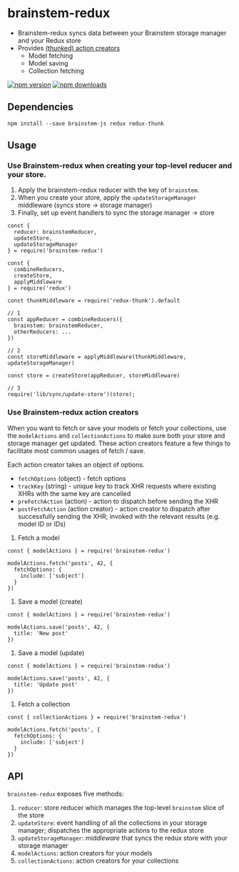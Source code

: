 # brainstem-redux

- Brainstem-redux syncs data between your Brainstem storage manager and your Redux store
- Provides [(thunked) action creators](http://redux.js.org/docs/advanced/AsyncActions.html)
  - Model fetching
  - Model saving
  - Collection fetching

[![npm version](https://img.shields.io/npm/v/brainstem-redux.svg?style=flat-square)](https://www.npmjs.com/package/brainstem-redux)
[![npm downloads](https://img.shields.io/npm/dm/brainstem-redux.svg?style=flat-square)](https://www.npmjs.com/package/brainstem-redux)

## Dependencies

    npm install --save brainstem-js redux redux-thunk

## Usage

### Use Brainstem-redux when creating your top-level reducer and your store. 

1. Apply the brainstem-redux reducer with the key of `brainstem`. 
2. When you create your store, apply the `updateStorageManager` middleware (syncs store -> storage manager)
3. Finally, set up event handlers to sync the storage manager -> store

```
const { 
  reducer: brainstemReducer, 
  updateStore, 
  updateStorageManager 
} = require('brainstem-redux')

const { 
  combineReducers, 
  createStore, 
  applyMiddleware 
} = require('redux')

const thunkMiddleware = require('redux-thunk').default

// 1
const appReducer = combineReducers({ 
  brainstem: brainstemReducer, 
  otherReducers: ...
})

// 2
const storeMiddleware = applyMiddleware(thunkMiddleware, updateStorageManager)

const store = createStore(appReducer, storeMiddleware)

// 3
require('lib/sync/update-store')(store);
```

### Use Brainstem-redux action creators

When you want to fetch or save your models or fetch your collections, use the `modelActions` and `collectionActions` to make sure both your store and storage manager get updated. These action creators feature a few things to facilitate most common usages of fetch / save. 

Each action creator takes an object of options. 

 - `fetchOptions` (object) - fetch options
 - `trackKey` (string) - unique key to track XHR requests where existing XHRs with the same key are cancelled
 - `preFetchAction` (action) - action to dispatch before sending the XHR
 - `postFetchAction` (action creator) - action creator to dispatch after successfully sending the XHR; invoked with the relevant results (e.g. model ID or IDs) 

1. Fetch a model

```
const { modelActions } = require('brainstem-redux')

modelActions.fetch('posts', 42, { 
  fetchOptions: { 
    include: ['subject'] 
  }
})
```

1. Save a model (create)

```
const { modelActions } = require('brainstem-redux')

modelActions.save('posts', 42, { 
  title: 'New post'
})
```

1. Save a model (update)

```
const { modelActions } = require('brainstem-redux')

modelActions.save('posts', 42, { 
  title: 'Update post'
})
```

1. Fetch a collection

```
const { collectionActions } = require('brainstem-redux')

modelActions.fetch('posts', { 
  fetchOptions: { 
    include: ['subject'] 
  }
})
```

## API
`brainstem-redux` exposes five methods:

1. `reducer`: store reducer which manages the top-level `brainstem` slice of the store
2. `updateStore`: event handling of all the collections in your storage manager; dispatches the appropriate actions to the redux store
3. `updateStorageManager`: *middleware* that syncs the redux store with your storage manager
4. `modelActions`: action creators for your models
5. `collectionActions`: action creators for your collections
